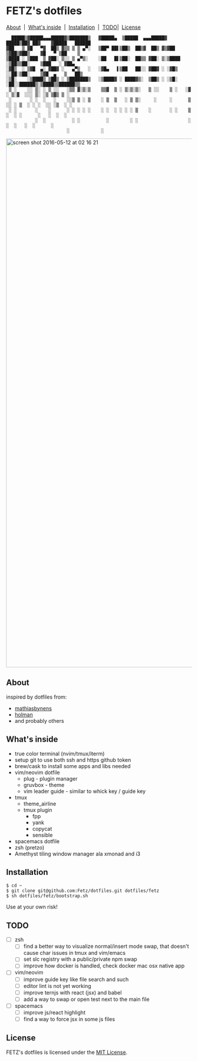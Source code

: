 # FETZ's dotfiles
[About](#about) &nbsp;|&nbsp; [What's inside](#whats-inside) &nbsp;|&nbsp; [Installation](#installation) &nbsp;|&nbsp;  [TODO](#TODO)|&nbsp;  [License](#license)
```
  █████▒▓█████▄▄▄█████▓▒███████▒   ▓█████▄  ▒█████  ▄▄▄█████▓  █████▒██▓ ██▓    ▓█████   ██████ 
▓██   ▒ ▓█   ▀▓  ██▒ ▓▒▒ ▒ ▒ ▄▀░   ▒██▀ ██▌▒██▒  ██▒▓  ██▒ ▓▒▓██   ▒▓██▒▓██▒    ▓█   ▀ ▒██    ▒ 
▒████ ░ ▒███  ▒ ▓██░ ▒░░ ▒ ▄▀▒░    ░██   █▌▒██░  ██▒▒ ▓██░ ▒░▒████ ░▒██▒▒██░    ▒███   ░ ▓██▄   
░▓█▒  ░ ▒▓█  ▄░ ▓██▓ ░   ▄▀▒   ░   ░▓█▄   ▌▒██   ██░░ ▓██▓ ░ ░▓█▒  ░░██░▒██░    ▒▓█  ▄   ▒   ██▒
░▒█░    ░▒████▒ ▒██▒ ░ ▒███████▒   ░▒████▓ ░ ████▓▒░  ▒██▒ ░ ░▒█░   ░██░░██████▒░▒████▒▒██████▒▒
 ▒ ░    ░░ ▒░ ░ ▒ ░░   ░▒▒ ▓░▒░▒    ▒▒▓  ▒ ░ ▒░▒░▒░   ▒ ░░    ▒ ░   ░▓  ░ ▒░▓  ░░░ ▒░ ░▒ ▒▓▒ ▒ ░
 ░       ░ ░  ░   ░    ░░▒ ▒ ░ ▒    ░ ▒  ▒   ░ ▒ ▒░     ░     ░      ▒ ░░ ░ ▒  ░ ░ ░  ░░ ░▒  ░ ░
 ░ ░       ░    ░      ░ ░ ░ ░ ░    ░ ░  ░ ░ ░ ░ ▒    ░       ░ ░    ▒ ░  ░ ░      ░   ░  ░  ░  
           ░  ░          ░ ░          ░        ░ ░                   ░      ░  ░   ░  ░      ░  
                       ░            ░                                                           
```

<img width="1436" alt="screen shot 2016-05-12 at 02 16 21" src="https://cloud.githubusercontent.com/assets/1071113/15201365/3099f0da-17e8-11e6-9fda-e43010fe6705.png">

## About
inspired by dotfiles from:
- [mathiasbynens](https://github.com/mathiasbynens/dotfiles)
- [holman](https://github.com/holman/dotfiles)
- and probably others

## What's inside
- true color terminal (nvim/tmux/iterm)
- setup git to use both ssh and https github token
- brew/cask to install some apps and libs needed
- vim/neovim dotfile
  - plug - plugin manager
  - gruvbox - theme
  - vim leader guide - similar to whick key / guide key
- tmux
  - theme_airline
  - tmux plugin
    - fpp
    - yank
    - copycat
    - sensible
- spacemacs dotfile
- zsh (pretzo)
- Amethyst tiling window manager ala xmonad and i3

## Installation

```shell
$ cd ~
$ git clone git@github.com:Fetz/dotfiles.git dotfiles/fetz
$ sh dotfiles/fetz/bootstrap.sh
```

Use at your own risk!

## TODO
- [ ] zsh
  - [ ] find a better way to visualize normal/insert mode swap, that doesn't cause char issues in tmux and vim/emacs
  - [ ] set slc registry with a public/private npm swap
  - [ ] improve how docker is handled, check docker mac osx native app
- [ ] vim/neovim
  -  [ ] improve guide key like file search and such
  -  [ ] editor lint is not yet working
  -  [ ] improve ternjs with react (jsx) and babel
  -  [ ] add a way to swap or open test next to the main file
- [ ] spacemacs
  - [ ] improve js/react highlight
  - [ ] find a way to force jsx in some js files

## License

FETZ's dotfiles is licensed under the [MIT License](LICENSE).
